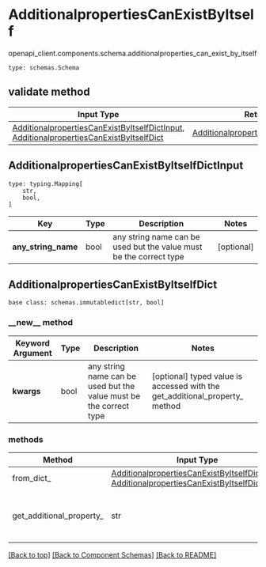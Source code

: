 # AdditionalpropertiesCanExistByItself
openapi_client.components.schema.additionalproperties_can_exist_by_itself
```
type: schemas.Schema
```

## validate method
Input Type | Return Type | Notes
------------ | ------------- | -------------
[AdditionalpropertiesCanExistByItselfDictInput](#additionalpropertiescanexistbyitselfdictinput), [AdditionalpropertiesCanExistByItselfDict](#additionalpropertiescanexistbyitselfdict) | [AdditionalpropertiesCanExistByItselfDict](#additionalpropertiescanexistbyitselfdict) |

## AdditionalpropertiesCanExistByItselfDictInput
```
type: typing.Mapping[
    str,
    bool,
]
```
Key | Type |  Description | Notes
------------ | ------------- | ------------- | -------------
**any_string_name** | bool | any string name can be used but the value must be the correct type | [optional]

## AdditionalpropertiesCanExistByItselfDict
```
base class: schemas.immutabledict[str, bool]

```
### &lowbar;&lowbar;new&lowbar;&lowbar; method
Keyword Argument | Type | Description | Notes
---------------- | ---- | ----------- | -----
**kwargs** | bool | any string name can be used but the value must be the correct type | [optional] typed value is accessed with the get_additional_property_ method

### methods
Method | Input Type | Return Type | Notes
------ | ---------- | ----------- | ------
from_dict_ | [AdditionalpropertiesCanExistByItselfDictInput](#additionalpropertiescanexistbyitselfdictinput), [AdditionalpropertiesCanExistByItselfDict](#additionalpropertiescanexistbyitselfdict) | [AdditionalpropertiesCanExistByItselfDict](#additionalpropertiescanexistbyitselfdict) | a constructor
get_additional_property_ | str | bool, schemas.Unset | provides type safety for additional properties

[[Back to top]](#top) [[Back to Component Schemas]](../../../README.md#Component-Schemas) [[Back to README]](../../../README.md)
